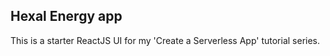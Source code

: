 ## Hexal Energy app

This is a starter ReactJS UI for my 'Create a Serverless App' tutorial series.

